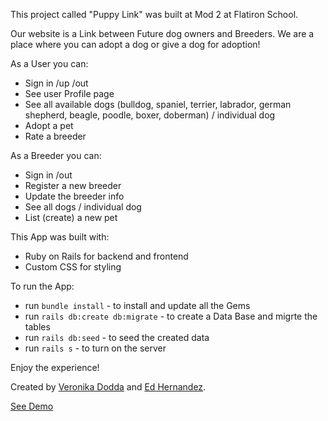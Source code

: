 This project called "Puppy Link" was built at Mod 2 at Flatiron School. 

Our website is a Link between Future dog owners and Breeders.
We are a place where you can adopt a dog or give a dog for adoption!

As a User you can:
 - Sign in /up /out
 - See user Profile page
 - See all available dogs (bulldog, spaniel, terrier, labrador, german shepherd, beagle, poodle, boxer, doberman) / individual dog
 -  Adopt a pet
 - Rate a breeder

As a Breeder you can:
 - Sign in /out
 - Register a new breeder
 - Update the breeder info
 - See all dogs / individual dog
 - List (create) a new pet

 This App was built with:

 - Ruby on Rails for backend and frontend
 - Custom CSS for styling

To run the App:

 - run `bundle install` - to install and update all the Gems
 - run `rails db:create db:migrate` - to create a Data Base and migrte the tables
 - run `rails db:seed` - to seed the created data
 - run `rails s` - to turn on the server

Enjoy the experience!

Created by [Veronika Dodda](https://github.com/vshengeliya) and [Ed Hernandez](https://github.com/edhernandez04).<br>

[See Demo](https://youtu.be/khBJLoUQYjQ)
